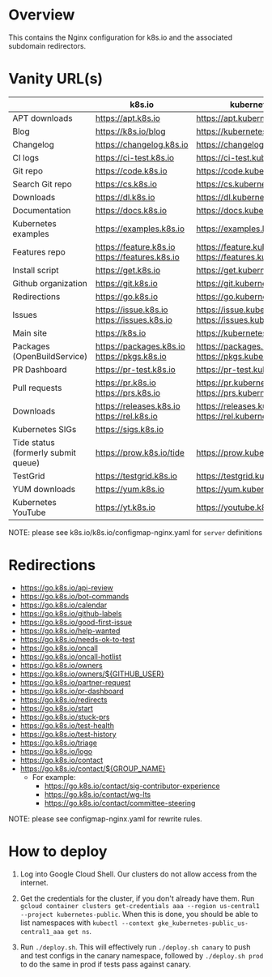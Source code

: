 Overview
====
This contains the Nginx configuration for k8s.io and the associated subdomain
redirectors.

Vanity URL(s)
====

|  | k8s.io | kubernetes.io |
| --- | --- | --- |
| APT downloads| https://apt.k8s.io | https://apt.kubernetes.io |
| Blog | https://k8s.io/blog | https://kubernetes.io/blog |
| Changelog | https://changelog.k8s.io | https://changelog.kubernetes.io |
| CI logs | https://ci-test.k8s.io | https://ci-test.kubernetes.io |
| Git repo | https://code.k8s.io | https://code.kubernetes.io |
| Search Git repo | https://cs.k8s.io | https://cs.kubernetes.io |
| Downloads | https://dl.k8s.io | https://dl.kubernetes.io |
| Documentation | https://docs.k8s.io | https://docs.kubernetes.io |
| Kubernetes examples | https://examples.k8s.io | https://examples.kubernetes.io |
| Features repo | https://feature.k8s.io <br> https://features.k8s.io |  https://feature.kubernetes.io <br> https://features.kubernetes.io |
| Install script | https://get.k8s.io | https://get.kubernetes.io |
| Github organization| https://git.k8s.io | https://git.kubernetes.io |
| Redirections | https://go.k8s.io | https://go.kubernetes.io |
| Issues | https://issue.k8s.io <br> https://issues.k8s.io | https://issue.kubernetes.io <br> https://issues.kubernetes.io |
| Main site | https://k8s.io | https://kubernetes.io |
| Packages (OpenBuildService) | https://packages.k8s.io <br> https://pkgs.k8s.io | https://packages.kubernetes.io <br> https://pkgs.kubernetes.io |
| PR Dashboard | https://pr-test.k8s.io | https://pr-test.kubernetes.io |
| Pull requests | https://pr.k8s.io <br> https://prs.k8s.io | https://pr.kubernetes.io <br> https://prs.kubernetes.io |
| Downloads | https://releases.k8s.io <br> https://rel.k8s.io | https://releases.kubernetes.io <br> https://rel.kubernetes.io |
| Kubernetes SIGs | https://sigs.k8s.io | |
| Tide status (formerly submit queue) | https://prow.k8s.io/tide | https://prow.kubernetes.io/tide |
| TestGrid | https://testgrid.k8s.io | https://testgrid.kubernetes.io |
| YUM downloads | https://yum.k8s.io | https://yum.kubernetes.io |
| Kubernetes YouTube | https://yt.k8s.io | https://youtube.k8s.io | https://youtube.kubernetes.io | https://yt.kubernetes.io |

NOTE: please see k8s.io/k8s.io/configmap-nginx.yaml for `server` definitions

Redirections
====
- https://go.k8s.io/api-review
- https://go.k8s.io/bot-commands
- https://go.k8s.io/calendar
- https://go.k8s.io/github-labels
- https://go.k8s.io/good-first-issue
- https://go.k8s.io/help-wanted
- https://go.k8s.io/needs-ok-to-test
- https://go.k8s.io/oncall
- https://go.k8s.io/oncall-hotlist
- https://go.k8s.io/owners
- https://go.k8s.io/owners/${GITHUB_USER}
- https://go.k8s.io/partner-request
- https://go.k8s.io/pr-dashboard
- https://go.k8s.io/redirects
- https://go.k8s.io/start
- https://go.k8s.io/stuck-prs
- https://go.k8s.io/test-health
- https://go.k8s.io/test-history
- https://go.k8s.io/triage
- https://go.k8s.io/logo
- https://go.k8s.io/contact
- https://go.k8s.io/contact/${GROUP_NAME}
  - For example:
    - https://go.k8s.io/contact/sig-contributor-experience
    - https://go.k8s.io/contact/wg-lts
    - https://go.k8s.io/contact/committee-steering


NOTE: please see configmap-nginx.yaml for rewrite rules.

How to deploy
====

1) Log into Google Cloud Shell.  Our clusters do not allow access from the
   internet.

2) Get the credentials for the cluster, if you don't already have them.  Run
   `gcloud container clusters get-credentials aaa --region us-central1
   --project kubernetes-public`.  When this is done, you should be able to list
   namespaces with `kubectl --context gke_kubernetes-public_us-central1_aaa get
   ns`.

3) Run `./deploy.sh`.  This will effectively run `./deploy.sh canary` to push
   and test configs in the canary namespace, followed by `./deploy.sh prod` to
   do the same in prod if tests pass against canary.
